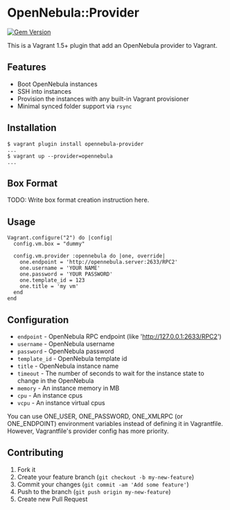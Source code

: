 # OpenNebula::Provider

[![Gem Version](https://badge.fury.io/rb/opennebula-provider.svg)](https://rubygems.org/gems/opennebula-provider)

This is a Vagrant 1.5+ plugin that add an OpenNebula provider to Vagrant.

## Features

* Boot OpenNebula instances
* SSH into instances
* Provision the instances with any built-in Vagrant provisioner
* Minimal synced folder support via `rsync`

## Installation

```
$ vagrant plugin install opennebula-provider
...
$ vagrant up --provider=opennebula
...
```

## Box Format

TODO: Write box format creation instruction here.

## Usage

```
Vagrant.configure("2") do |config|
  config.vm.box = "dummy"

  config.vm.provider :opennebula do |one, override|
    one.endpoint = 'http://opennebula.server:2633/RPC2'
    one.username = 'YOUR NAME'
    one.password = 'YOUR PASSWORD'
    one.template_id = 123
    one.title = 'my vm'
  end
end
```

## Configuration

* `endpoint` - OpenNebula RPC endpoint (like 'http://127.0.0.1:2633/RPC2')
* `username` - OpenNebula username
* `password` - OpenNebula password
* `template_id` - OpenNebula template id
* `title` - OpenNebula instance name
* `timeout` - The number of seconds to wait for the instance state to change in the OpenNebula
* `memory` - An instance memory in MB
* `cpu` - An instance cpus
* `vcpu` - An instance virtual cpus

You can use ONE_USER, ONE_PASSWORD, ONE_XMLRPC (or ONE_ENDPOINT) environment variables
instead of defining it in Vagrantfile.
However, Vagrantfile's provider config has more priority.

## Contributing

1. Fork it
2. Create your feature branch (`git checkout -b my-new-feature`)
3. Commit your changes (`git commit -am 'Add some feature'`)
4. Push to the branch (`git push origin my-new-feature`)
5. Create new Pull Request
